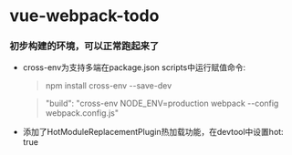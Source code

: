 # vue-webpack-todo
### 初步构建的环境，可以正常跑起来了
* cross-env为支持多端在package.json scripts中运行赋值命令:
    > npm install cross-env --save-dev
    
    > "build": "cross-env NODE_ENV=production webpack --config webpack.config.js"
* 添加了HotModuleReplacementPlugin热加载功能，在devtool中设置hot: true